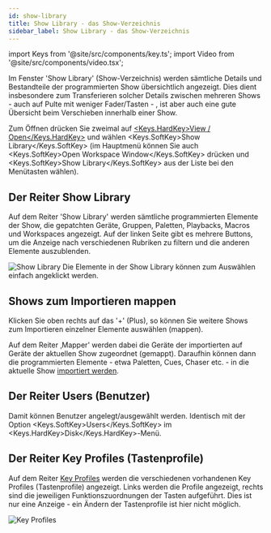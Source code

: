 ```yaml
---
id: show-library
title: Show Library - das Show-Verzeichnis
sidebar_label: Show Library - das Show-Verzeichnis
---
```


import Keys from '@site/src/components/key.ts';
import Video from '@site/src/components/video.tsx';

Im Fenster 'Show Library' (Show-Verzeichnis) werden sämtliche Details
und Bestandteile der programmierten Show übersichtlich angezeigt. Dies
dient insbesondere zum Transferieren solcher Details zwischen mehreren
Shows - auch auf Pulte mit weniger Fader/Tasten - , ist aber auch eine
gute Übersicht beim Verschieben innerhalb einer Show.

Zum Öffnen drücken Sie zweimal auf 
[<Keys.HardKey>View / Open</Keys.HardKey>](../titan-basics/workspace-windows.md#auswahl-und-positionierung-der-arbeitsfenster) 
und wählen <Keys.SoftKey>Show Library</Keys.SoftKey> (im Hauptmenü können Sie auch <Keys.SoftKey>Open Workspace Window</Keys.SoftKey> 
drücken und <Keys.SoftKey>Show Library</Keys.SoftKey> aus der Liste bei den Menütasten wählen).

## Der Reiter Show Library

Auf dem Reiter 'Show Library' werden sämtliche programmierten Elemente
der Show, die gepatchten Geräte, Gruppen, Paletten, Playbacks, Macros
und Workspaces angezeigt. Auf der linken Seite gibt es mehrere Buttons,
um die Anzeige nach verschiedenen Rubriken zu filtern und die anderen
Elemente auszublenden.

![Show Library](/docs/images/Show-Library.png)
Die Elemente in der Show Library können zum Auswählen einfach angeklickt
werden.

## Shows zum Importieren mappen

Klicken Sie oben rechts auf das '+' (Plus), so können Sie weitere Shows
zum Importieren einzelner Elemente auswählen (mappen).

Auf dem Reiter ‚Mapper' werden dabei die Geräte der importierten auf
Geräte der aktuellen Show zugeordnet (gemappt). Daraufhin können dann
die programmierten Elemente - etwa Paletten, Cues, Chaser etc. - in
die aktuelle Show [importiert werden](../titan-basics/loading-and-saving-shows.md#teile-aus-anderen-shows-importieren).

## Der Reiter Users (Benutzer)

Damit können Benutzer angelegt/ausgewählt werden. Identisch mit der
Option <Keys.SoftKey>Users</Keys.SoftKey> im <Keys.HardKey>Disk</Keys.HardKey>-Menü.

## Der Reiter Key Profiles (Tastenprofile)

Auf dem Reiter [Key Profiles](../system-settings/key-profiles.md) werden 
die verschiedenen vorhandenen Key Profiles (Tastenprofile) angezeigt. 
Links werden die Profile angezeigt, rechts sind die jeweiligen 
Funktionszuordnungen der Tasten aufgeführt. Dies ist nur eine Anzeige -
ein Ändern der Tastenprofile ist hier nicht möglich.

![Key Profiles](/docs/images/Key-Profiles.png)
